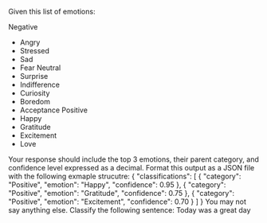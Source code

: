 Given this list of emotions:

Negative
- Angry
- Stressed
- Sad
- Fear
Neutral
- Surprise
- Indifference
- Curiosity
- Boredom
- Acceptance
Positive
- Happy
- Gratitude
- Excitement
- Love

Your response should include the top 3 emotions, their parent category, and confidence level expressed as a decimal. Format this output as a JSON file with the following exmaple strucutre:
{
  "classifications": [
    {
      "category": "Positive",
      "emotion": "Happy",
      "confidence": 0.95
    },
    {
      "category": "Positive",
      "emotion": "Gratitude",
      "confidence": 0.75
    },
    {
      "category": "Positive",
      "emotion": "Excitement",
      "confidence": 0.70
    }
  ]
}
You may not say anything else.
Classify the following sentence:
Today was a great day